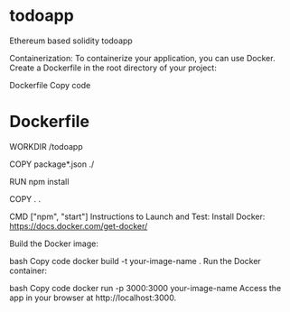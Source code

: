 # todoapp
Ethereum based solidity todoapp


Containerization:
To containerize your application, you can use Docker. Create a Dockerfile in the root directory of your project:

Dockerfile
Copy code
# Dockerfile
WORKDIR /todoapp

COPY package*.json ./

RUN npm install

COPY . .

CMD ["npm", "start"]
Instructions to Launch and Test:
Install Docker: https://docs.docker.com/get-docker/

Build the Docker image:

bash
Copy code
docker build -t your-image-name .
Run the Docker container:

bash
Copy code
docker run -p 3000:3000 your-image-name
Access the app in your browser at http://localhost:3000.
